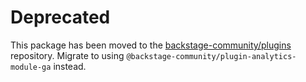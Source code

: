 # Deprecated

This package has been moved to the [backstage-community/plugins](https://github.com/backstage/community-plugins) repository. Migrate to using `@backstage-community/plugin-analytics-module-ga` instead.
